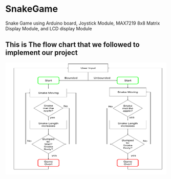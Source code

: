 # SnakeGame
Snake Game using Arduino board, Joystick Module, MAX7219 8x8 Matrix Display Module, and LCD display Module 

## This is The flow chart that we followed to implement our project
<img src=https://github.com/SewarYousef/SnakeGame/blob/main/Flow_Chart.png align="center" height="350" width="600"/>
